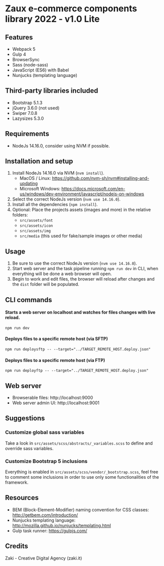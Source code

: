 # Zaux e-commerce components library 2022 - v1.0 Lite

## Features

- Webpack 5
- Gulp 4
- BrowserSync
- Sass (node-sass)
- JavaScript (ES6) with Babel
- Nunjucks (templating language)

## Third-party libraries included

- Bootstrap 5.1.3
- jQuery 3.6.0 (not used)
- Swiper 7.0.8
- Lazysizes 5.3.0

## Requirements

- NodeJs 14.16.0, consider using NVM if possible.

## Installation and setup

1. Install NodeJs 14.16.0 via NVM (`nvm install`).
   - MacOS / Linux: https://github.com/nvm-sh/nvm#installing-and-updating
   - Microsoft Windows:
     https://docs.microsoft.com/en-us/windows/dev-environment/javascript/nodejs-on-windows
2. Select the correct NodeJs version (`nvm use 14.16.0`).
3. Install all the dependencies (`npm install`).
4. Optional: Place the projects assets (images and more) in the relative folders:
   - `src/assets/font`
   - `src/assets/icon`
   - `src/assets/img`
   - `src/media` (this used for fake/sample images or other media)

## Usage

1. Be sure to use the correct NodeJs version (`nvm use 14.16.0`).
2. Start web server and the task pipeline running `npm run dev` in CLI, when everything will be done a web browser will open.
3. Begin to work and edit files, the browser will reload after changes and the `dist` folder will be populated.


## CLI commands

#### Starts a web server on localhost and watches for files changes with live reload.

`npm run dev` 
#### Deploys files to a specific remote host (via SFTP)

`npm run deploysftp -- --target="../TARGET_REMOTE_HOST.deploy.json"`

#### Deploys files to a specific remote host (via FTP)

`npm run deployftp -- --target="../TARGET_REMOTE_HOST.deploy.json"`

## Web server

- Browserable files: http://localhost:9000
- Web server admin UI: http://localhost:9001

## Suggestions

### Customize global sass variables

Take a look in `src/assets/scss/abstracts/_variables.scss` to define and override sass variables.

### Customize Bootstrap 5 inclusions

Everything is enabled in `src/assets/scss/vendor/_bootstrap.scss`, feel free to comment some inclusions in order to use only some functionalities of the framework.

## Resources

- BEM (Block-Element-Modifier) naming convention for CSS classes: http://getbem.com/introduction/
- Nunjucks templating language: http://mozilla.github.io/nunjucks/templating.html
- Gulp task runner: https://gulpjs.com/

## Credits

Zaki - Creative Digital Agency (zaki.it)
